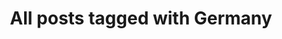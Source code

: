 ---
layout: tag
title: "All posts tagged with Germany"
permalink: /weblog/tags/germany/
taxonomy: Germany
---